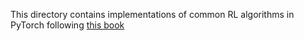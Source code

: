 This directory contains implementations of common RL algorithms in PyTorch following [this book](https://www.amazon.com/Deep-Reinforcement-Learning-Hands-Q-networks/dp/1788834240)
